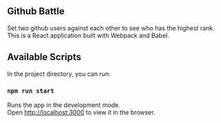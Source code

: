 ## Github Battle

Set two github users against each other to see who has the highest rank. This is a React application built with Webpack and Babel.

## Available Scripts

In the project directory, you can run:

### `npm run start`

Runs the app in the development mode.<br>
Open [http://localhost:3000](http://localhost:3000) to view it in the browser.